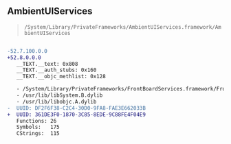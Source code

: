 ## AmbientUIServices

> `/System/Library/PrivateFrameworks/AmbientUIServices.framework/AmbientUIServices`

```diff

-52.7.100.0.0
+52.8.0.0.0
   __TEXT.__text: 0x808
   __TEXT.__auth_stubs: 0x160
   __TEXT.__objc_methlist: 0x128

   - /System/Library/PrivateFrameworks/FrontBoardServices.framework/FrontBoardServices
   - /usr/lib/libSystem.B.dylib
   - /usr/lib/libobjc.A.dylib
-  UUID: DF2F6F38-C2C4-30D0-9FA8-FAE3E662033B
+  UUID: 361DE3F0-1870-3C85-8EDE-9C88FE4F04E9
   Functions: 26
   Symbols:   175
   CStrings:  115

```
